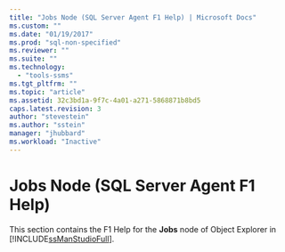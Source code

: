 ```yaml
---
title: "Jobs Node (SQL Server Agent F1 Help) | Microsoft Docs"
ms.custom: ""
ms.date: "01/19/2017"
ms.prod: "sql-non-specified"
ms.reviewer: ""
ms.suite: ""
ms.technology: 
  - "tools-ssms"
ms.tgt_pltfrm: ""
ms.topic: "article"
ms.assetid: 32c3bd1a-9f7c-4a01-a271-5868871b8bd5
caps.latest.revision: 3
author: "stevestein"
ms.author: "sstein"
manager: "jhubbard"
ms.workload: "Inactive"
---
```

# Jobs Node (SQL Server Agent F1 Help)
This section contains the F1 Help for the **Jobs** node of Object Explorer in [!INCLUDE[ssManStudioFull](../../includes/ssmanstudiofull_md.md)].  
  
